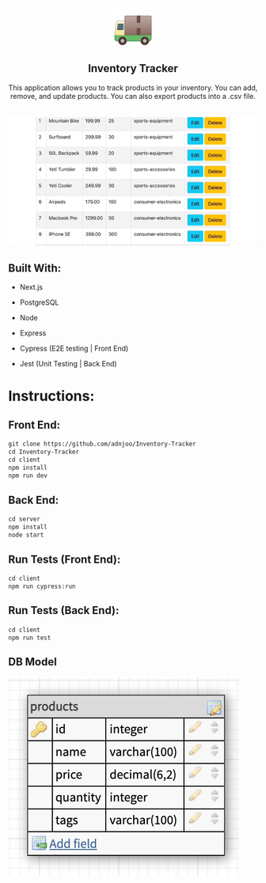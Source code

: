 <!-- PROJECT LOGO -->
<br />
<p align="center">
  <a href="https://github.com/adnjoo/inventory-tracker">
    <img src="https://raw.githubusercontent.com/adnjoo/Inventory-Tracker/main/client/public/truck.png" alt="Logo" width="80" height="80">
  </a>

  <h2 align="center">Inventory Tracker</h2>

  <p align="center">
    This application allows you to track products in your inventory. You can add, remove, and update products. You can also export products into a .csv file. 
    <br />
    <br />
    <br />
  <img src='./inventory.gif'>
  </p>
</p>

## Built With:

* Next.js

* PostgreSQL

* Node

* Express

* Cypress (E2E testing | Front End)

* Jest (Unit Testing | Back End)

# Instructions:

## Front End:

```
git clone https://github.com/adnjoo/Inventory-Tracker
cd Inventory-Tracker
cd client
npm install
npm run dev
```

## Back End:

```
cd server
npm install
node start
```

## Run Tests (Front End):

```
cd client
npm run cypress:run
```

## Run Tests (Back End):

```
cd client
npm run test
```

## DB Model

<img src='./server/db.png'>
